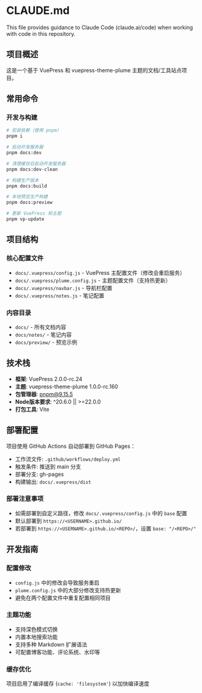 # CLAUDE.md

This file provides guidance to Claude Code (claude.ai/code) when working with code in this repository.

## 项目概述

这是一个基于 VuePress 和 vuepress-theme-plume 主题的文档/工具站点项目。

## 常用命令

### 开发与构建
```bash
# 安装依赖（使用 pnpm）
pnpm i

# 启动开发服务器
pnpm docs:dev

# 清理缓存后启动开发服务器
pnpm docs:dev-clean

# 构建生产版本
pnpm docs:build

# 本地预览生产构建
pnpm docs:preview

# 更新 VuePress 和主题
pnpm vp-update
```

## 项目结构

### 核心配置文件
- `docs/.vuepress/config.js` - VuePress 主配置文件（修改会重启服务）
- `docs/.vuepress/plume.config.js` - 主题配置文件（支持热更新）
- `docs/.vuepress/navbar.js` - 导航栏配置
- `docs/.vuepress/notes.js` - 笔记配置

### 内容目录
- `docs/` - 所有文档内容
- `docs/notes/` - 笔记内容
- `docs/preview/` - 预览示例

## 技术栈

- **框架**: VuePress 2.0.0-rc.24
- **主题**: vuepress-theme-plume 1.0.0-rc.160
- **包管理器**: pnpm@9.15.5
- **Node版本要求**: ^20.6.0 || >=22.0.0
- **打包工具**: Vite

## 部署配置

项目使用 GitHub Actions 自动部署到 GitHub Pages：
- 工作流文件: `.github/workflows/deploy.yml`
- 触发条件: 推送到 main 分支
- 部署分支: gh-pages
- 构建输出: `docs/.vuepress/dist`

### 部署注意事项
- 如需部署到自定义路径，修改 `docs/.vuepress/config.js` 中的 `base` 配置
- 默认部署到 `https://<USERNAME>.github.io/`
- 若部署到 `https://<USERNAME>.github.io/<REPO>/`，设置 `base: "/<REPO>/"`

## 开发指南

### 配置修改
- `config.js` 中的修改会导致服务重启
- `plume.config.js` 中的大部分修改支持热更新
- 避免在两个配置文件中重复配置相同项目

### 主题功能
- 支持深色模式切换
- 内置本地搜索功能
- 支持多种 Markdown 扩展语法
- 可配置博客功能、评论系统、水印等

### 缓存优化
项目启用了编译缓存 (`cache: 'filesystem'`) 以加快编译速度